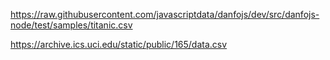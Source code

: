 
https://raw.githubusercontent.com/javascriptdata/danfojs/dev/src/danfojs-node/test/samples/titanic.csv


https://archive.ics.uci.edu/static/public/165/data.csv
